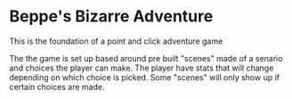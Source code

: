<h1>Beppe's Bizarre Adventure</h1>

<p>This is the foundation of a point and click adventure game<p>
<p>The the game is set up based around pre built "scenes" made of a senario and choices the player can make. The player have stats that will change depending on which choice is picked. Some "scenes" will only show up if certain choices are made.</p>
